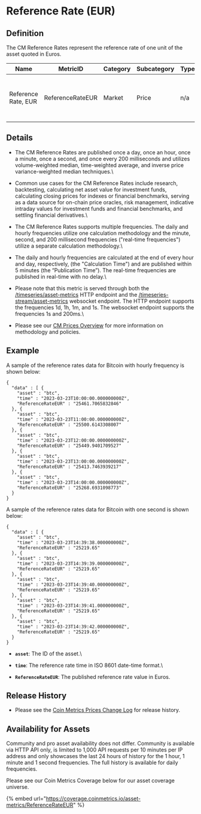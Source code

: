 # Reference Rate (EUR)

## Definition

The CM Reference Rates represent the reference rate of one unit of the asset quoted in Euros.

| Name                | MetricID         | Category | Subcategory | Type | Unit | Interval                           |
| ------------------- | ---------------- | -------- | ----------- | ---- | ---- | ---------------------------------- |
| Reference Rate, EUR | ReferenceRateEUR | Market   | Price       | n/a  | EUR  | 1d, 1d-ny-close, 1h, 1m, 1s, 200ms |

## Details

* The CM Reference Rates are published once a day, once an hour, once a minute, once a second, and once every 200 milliseconds and utilizes volume-weighted median, time-weighted average, and inverse price variance-weighted median techniques.\

* Common use cases for the CM Reference Rates include research, backtesting, calculating net asset value for investment funds, calculating closing prices for indexes or financial benchmarks, serving as a data source for on-chain price oracles, risk management, indicative intraday values for investment funds and financial benchmarks, and settling financial derivatives.\

* The CM Reference Rates supports multiple frequencies. The daily and hourly frequencies utilize one calculation methodology and the minute, second, and 200 millisecond frequencies ("real-time frequencies") utilize a separate calculation methodology.\

* The daily and hourly frequencies are calculated at the end of every hour and day, respectively, (the "Calculation Time") and are published within 5 minutes (the “Publication Time”). The real-time frequencies are published in real-time with no delay.\

* Please note that this metric is served through both the [/timeseries/asset-metrics](https://docs.coinmetrics.io/api/v4#operation/getTimeseriesAssetMetrics) HTTP endpoint and the [/timeseries-stream/asset-metrics](https://docs.coinmetrics.io/api/v4#operation/getTimeseriesStreamAssetMetrics) websocket endpoint. The HTTP endpoint supports the frequencies 1d, 1h, 1m, and 1s. The websocket endpoint supports the frequencies 1s and 200ms.\

* Please see our [CM Prices Overview](../../market-data/reference-rates-overview.md) for more information on methodology and policies.

## Example

A sample of the reference rates data for Bitcoin with hourly frequency is shown below:

```
{
  "data" : [ {
    "asset" : "btc",
    "time" : "2023-03-23T10:00:00.000000000Z",
    "ReferenceRateEUR" : "25461.7065832846"
  }, {
    "asset" : "btc",
    "time" : "2023-03-23T11:00:00.000000000Z",
    "ReferenceRateEUR" : "25500.6143308007"
  }, {
    "asset" : "btc",
    "time" : "2023-03-23T12:00:00.000000000Z",
    "ReferenceRateEUR" : "25449.9401709527"
  }, {
    "asset" : "btc",
    "time" : "2023-03-23T13:00:00.000000000Z",
    "ReferenceRateEUR" : "25413.7463939217"
  }, {
    "asset" : "btc",
    "time" : "2023-03-23T14:00:00.000000000Z",
    "ReferenceRateEUR" : "25268.6931098773"
  }
}
```

A sample of the reference rates data for Bitcoin with one second is shown below:

```
{
  "data" : [ {
    "asset" : "btc",
    "time" : "2023-03-23T14:39:38.000000000Z",
    "ReferenceRateEUR" : "25219.65"
  }, {
    "asset" : "btc",
    "time" : "2023-03-23T14:39:39.000000000Z",
    "ReferenceRateEUR" : "25219.65"
  }, {
    "asset" : "btc",
    "time" : "2023-03-23T14:39:40.000000000Z",
    "ReferenceRateEUR" : "25219.65"
  }, {
    "asset" : "btc",
    "time" : "2023-03-23T14:39:41.000000000Z",
    "ReferenceRateEUR" : "25219.65"
  }, {
    "asset" : "btc",
    "time" : "2023-03-23T14:39:42.000000000Z",
    "ReferenceRateEUR" : "25219.65"
  }
}
```

* **`asset`**: The ID of the asset.\

* **`time`**: The reference rate time in ISO 8601 date-time format.\

* **`ReferenceRateEUR`**: The published reference rate value in Euros.

## **Release History**

* Please see the [Coin Metrics Prices Change Log](https://docs.coinmetrics.io/market-data/methodologies/coin-metrics-prices-methodology#change-log) for release history.&#x20;

## **Availability for Assets**

Community and pro asset availability does not differ.  Community is available via HTTP API only, is limited to 1,000 API requests per 10 minutes per IP address and only showcases the last 24 hours of history for the 1 hour, 1 minute and 1 second frequencies. The full history is available for daily frequencies.

Please see our Coin Metrics Coverage below for our asset coverage universe.

{% embed url="https://coverage.coinmetrics.io/asset-metrics/ReferenceRateEUR" %}
